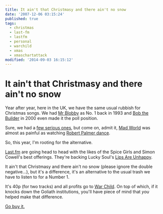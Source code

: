 ```yaml
---
title: It ain't that Christmasy and there ain't no snow
date: '2007-12-06 03:15:24'
published: true
tags:
  - christmas
  - last-fm
  - lastfm
  - personal
  - warchild
  - xmas
  - xmaschartattack
modified: '2014-09-03 16:15:12'
---
```

# It ain't that Christmasy and there ain't no snow

Year after year, here in the UK, we have the same usual rubbish for Christmas songs.  We had [Mr Blobby](http://en.wikipedia.org/wiki/Mr_Blobby) as No. 1 back in 1993 and [Bob the Builder](http://www.bobthebuilder.com/ "Bob the Builder") in 2000 even made it the poll position.

Sure, we had a [few serious ones](http://www.ccl4.org/xmasno1.html), but come on, admit it, [Mad World](http://youtube.com/watch?v=FtpY5_HASM8&feature=related) was almost as painful as watching [Robert Palmer dance](http://youtube.com/watch?v=F0U5JfGYx4c).

So, this year, I'm rooting for the alternative.


<!--more-->

[Last.fm](http://www.last.fm/group/xmaschartattack) are going head to head with the likes of the Spice Girls and Simon Cowell's best offerings.  They're backing Lucky Soul's [Lips Are Unhappy](http://www.last.fm/group/xmaschartattack).

It ain't that Christmasy and there ain't no snow (please ignore the double negative...), but it's a difference, it's an alternative to the usual trash we have to listen to for a Number 1.

It's 40p (for two tracks) and all profits go to [War Child](http://www.warchild.org/).  On top of which, if it knocks down the Goliath institutions, you'll have piece of mind that *you* helped make that difference.

[Go buy it.](http://www.last.fm/group/xmaschartattack)
